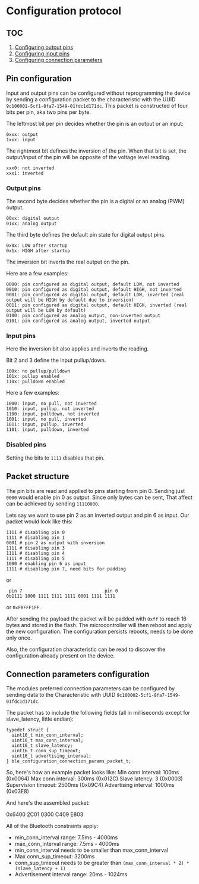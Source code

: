 # Configuration protocol

## TOC

1. [Configuring output pins](#output-pins)
2. [Configuring input pins](#input-pins)
3. [Configuring connection parameters](#connection-parameters-configuration)

## Pin configuration

Input and output pins can be configured without reprogramming the device by sending a configuration packet to the characteristic with the UUID  `9c100001-5cf1-8fa7-1549-01fdc1d171dc`.
This packet is constructed of four bits per pin, aka two pins per byte.

The leftmost bit per pin decides whether the pin is an output or an input:
```
0xxx: output
1xxx: input
```

The rightmost bit defines the inversion of the pin.
When that bit is set, the output/input of the pin will be opposite of the voltage level reading.
```
xxx0: not inverted
xxx1: inverted
```

### Output pins
The second byte decides whether the pin is a digital or an analog (PWM) output.

```
00xx: digital output
01xx: analog output
```

The third byte defines the default pin state for digital output pins.
```
0x0x: LOW after startup
0x1x: HIGH after startup
```
The inversion bit inverts the real output on the pin.

Here are a few examples:
```
0000: pin configured as digital output, default LOW, not inverted
0010: pin configured as digital output, default HIGH, not inverted
0001: pin configured as digital output, default LOW, inverted (real output will be HIGH by default due to inversion)
0011: pin configured as digital output, default HIGH, inverted (real output will be LOW by default)
0100: pin configured as analog output, non-inverted output
0101: pin configured as analog output, inverted output
```

### Input pins

Here the inversion bit also applies and inverts the reading.

Bit 2 and 3 define the input pullup/down.
```
100x: no pullup/pulldown
101x: pullup enabled
110x: pulldown enabled
```

Here a few examples:
```
1000: input, no pull, not inverted
1010: input, pullup, not inverted
1100: input, pulldown, not inverted
1001: input, no pull, inverted
1011: input, pullup, inverted
1101: input, pulldown, inverted
```

### Disabled pins
Setting the bits to `1111` disables that pin.

## Packet structure
The pin bits are read and applied to pins starting from pin 0.
Sending just `0000` would enable pin 0 as output.
Since only bytes can be sent, That affect can be achieved by sending `11110000`.

Lets say we want to use pin 2 as an inverted output and pin 6 as input. Our packet would look like this:

```
1111 # disabling pin 0
1111 # disabling pin 1
0001 # pin 2 as output with inversion
1111 # disabling pin 3
1111 # disabling pin 4
1111 # disabling pin 5
1000 # enabling pin 6 as input
1111 # disabling pin 7, need bits for padding
```
or
```
 pin 7                               pin 0
0b1111 1000 1111 1111 1111 0001 1111 1111
```
or
`0xF8FFF1FF`.

After sending the payload the packet will be padded with `0xff` to reach 16 bytes and stored in the flash.
The microcontroller will then reboot and apply the new configuration.
The configuration persists reboots, needs to be done only once.

Also, the configuration characteristic can be read to discover the configuration already present on the device.


## Connection parameters configuration

The modules preferred connection parameters can be configured by sending data to the Characteristic with UUID `9c100002-5cf1-8fa7-1549-01fdc1d171dc`.

The packet has to include the following fields (all in milliseconds except for slave_latency, little endian):

```
typedef struct {
  uint16_t min_conn_interval;
  uint16_t max_conn_interval;
  uint16_t slave_latency;
  uint16_t conn_sup_timeout;
  uint16_t advertising_interval;
} ble_configuration_connection_params_packet_t;
```

So, here's how an example packet looks like:
Min conn interval: 100ms (0x0064)
Max conn interval: 300ms (0x012C)
Slave latency: 3 (0x0003)
Supervision timeout: 2500ms (0x09C4)
Advertising interval: 1000ms (0x03E8)

And here's the assembled packet:

0x6400 2C01 0300 C409 E803

All of the Bluetooth constraints apply:

- min_conn_interval range: 7.5ms - 4000ms
- max_conn_interval range: 7.5ms - 4000ms
- min_conn_interval needs to be smaller than max_conn_interval
- Max conn_sup_timeout: 3200ms
- conn_sup_timeout needs to be greater than `(max_conn_interval * 2) * (slave_latency + 1)`
- Advertisement interval range: 20ms - 1024ms